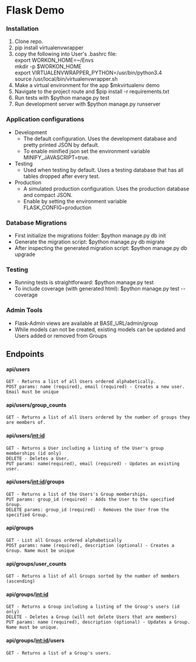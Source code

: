 # Flask Demo


### Installation

1. Clone repo.
2. pip install virtualenvwrapper
3. copy the following into User's .bashrc file:<br>
export WORKON_HOME=~/Envs<br>
mkdir -p $WORKON_HOME<br>
export VIRTUALENVWRAPPER_PYTHON=/usr/bin/python3.4<br>
source /usr/local/bin/virtualenvwrapper.sh<br>
4. Make a virtual environment for the app $mkvirtualenv demo
5. Navigate to the project route and $pip install -r requirements.txt
6. Run tests with $python manage.py test
7. Run development server with $python manage.py runserver


### Application configurations
- Development
    - The default configuration. Uses the development database and pretty printed JSON
    by default.
    - To enable minified json set the environment variable MINIFY_JAVASCRIPT=true.
- Testing
    - Used when testing by default. Uses a testing database that has all tables dropped after every test.
- Production
    - A simulated production configuration. Uses the production database and compact JSON.
    - Enable by setting the environment variable FLASK_CONFIG=production
 
### Database Migrations
- First initialize the migrations folder: $python manage.py db init
- Generate the migration script: $python manage.py db migrate
- After inspecting the generated migration script: $python manage.py db upgrade

### Testing
- Running tests is straightforward: $python manage.py test
- To include coverage (with generated html): $python manage.py test --coverage

### Admin Tools
- Flask-Admin views are available at BASE_URL/admin/group
- While models can not be created, existing models can be updated and Users added or
removed from Groups

## Endpoints

#### api/users
    GET - Returns a list of all Users ordered alphabetically.
    POST params: name (required), email (required) - Creates a new user. Email must be unique
     
#### api/users/group_counts
    GET - Returns a list of all Users ordered by the number of groups they are members of.

#### api/users/<int:id>
    GET - Returns a User including a listing of the User's group memberships (id only)
    DELETE - Deletes a User.
    PUT params: name(required), email (required) - Updates an existing user.

#### api/users/<int:id>/groups
    GET - Returns a list of the Users's Group memberships.
    PUT params: group_id (required) - Adds the User to the specified Group.
    DELETE params: group_id (required) - Removes the User from the specified Group.
    
#### api/groups
    GET - List all Groups ordered alphabetically
    POST params: name (required), description (optional) - Creates a Group. Name must be unique

#### api/groups/user_counts
    GET - Returns a list of all Groups sorted by the number of members (ascending)

#### api/groups/<int:id>
    GET - Returns a Group including a listing of the Group's users (id only)
    DELETE - Deletes a Group (will not delete Users that are members)
    PUT params: name (required), description (optional) - Updates a Group. Name must be unique.
    
#### api/groups/<int:id>/users
    GET - Returns a list of a Group's users.